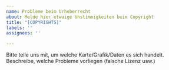 ```yaml
---
name: Probleme beim Urheberrecht
about: Melde hier etwaige Unstimmigkeiten beim Copyright
title: "[COPYRIGHTS]"
labels: ''
assignees: ''

---
```


Bitte teile uns mit, um welche Karte/Grafik/Daten es sich handelt.
Beschreibe, welche Probleme vorliegen (falsche Lizenz usw.)
